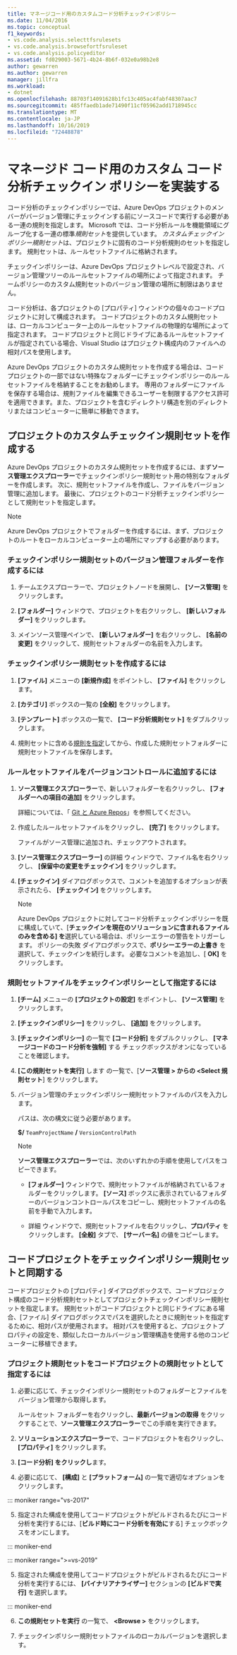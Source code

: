 ```yaml
---
title: マネージコード用のカスタムコード分析チェックインポリシー
ms.date: 11/04/2016
ms.topic: conceptual
f1_keywords:
- vs.code.analysis.selecttfsrulesets
- vs.code.analysis.browsefortfsruleset
- vs.code.analysis.policyeditor
ms.assetid: fd029003-5671-4b24-8b6f-032e0a98b2e8
author: gewarren
ms.author: gewarren
manager: jillfra
ms.workload:
- dotnet
ms.openlocfilehash: 88703f14091628b1fc13c405ac4fabf48307aac7
ms.sourcegitcommit: 485ffaedb1ade71490f11cf05962add1718945cc
ms.translationtype: MT
ms.contentlocale: ja-JP
ms.lasthandoff: 10/16/2019
ms.locfileid: "72448878"
---
```

# <a name="implement-custom-code-analysis-check-in-policies-for-managed-code"></a>マネージド コード用のカスタム コード分析チェックイン ポリシーを実装する

コード分析のチェックインポリシーでは、Azure DevOps プロジェクトのメンバーがバージョン管理にチェックインする前にソースコードで実行する必要がある一連の規則を指定します。 Microsoft では、コード分析ルールを機能領域にグループ化する一連の標準*規則セット*を提供しています。 *カスタムチェックインポリシー規則セット*は、プロジェクトに固有のコード分析規則のセットを指定します。 規則セットは、ルールセットファイルに格納されます。

チェックインポリシーは、Azure DevOps プロジェクトレベルで設定され、バージョン管理ツリーのルールセットファイルの場所によって指定されます。 チームポリシーのカスタム規則セットのバージョン管理の場所に制限はありません。

コード分析は、各プロジェクトの [プロパティ] ウィンドウの個々のコードプロジェクトに対して構成されます。 コードプロジェクトのカスタム規則セットは、ローカルコンピューター上のルールセットファイルの物理的な場所によって指定されます。 コードプロジェクトと同じドライブにあるルールセットファイルが指定されている場合、Visual Studio はプロジェクト構成内のファイルへの相対パスを使用します。

Azure DevOps プロジェクトのカスタム規則セットを作成する場合は、コードプロジェクトの一部ではない特殊なフォルダーにチェックインポリシーのルールセットファイルを格納することをお勧めします。 専用のフォルダーにファイルを保存する場合は、規則ファイルを編集できるユーザーを制限するアクセス許可を適用できます。また、プロジェクトを含むディレクトリ構造を別のディレクトリまたはコンピューターに簡単に移動できます。

## <a name="create-the-project-custom-check-in-rule-set"></a>プロジェクトのカスタムチェックイン規則セットを作成する

Azure DevOps プロジェクトのカスタム規則セットを作成するには、まず**ソース管理エクスプローラー**でチェックインポリシー規則セット用の特別なフォルダーを作成します。 次に、規則セットファイルを作成し、ファイルをバージョン管理に追加します。 最後に、プロジェクトのコード分析チェックインポリシーとして規則セットを指定します。

> [!NOTE]
> Azure DevOps プロジェクトでフォルダーを作成するには、まず、プロジェクトのルートをローカルコンピューター上の場所にマップする必要があります。

### <a name="to-create-the-version-control-folder-for-the-check-in-policy-rule-set"></a>チェックインポリシー規則セットのバージョン管理フォルダーを作成するには

1. チームエクスプローラーで、プロジェクトノードを展開し、 **[ソース管理]** をクリックします。

2. **[フォルダー]** ウィンドウで、プロジェクトを右クリックし、 **[新しいフォルダー]** をクリックします。

3. メインソース管理ペインで、 **[新しいフォルダー]** を右クリックし、 **[名前の変更]** をクリックして、規則セットフォルダーの名前を入力します。

### <a name="to-create-the-check-in-policy-rule-set"></a>チェックインポリシー規則セットを作成するには

1. **[ファイル]** メニューの **[新規作成]** をポイントし、 **[ファイル]** をクリックします。

2. **[カテゴリ]** ボックスの一覧の **[全般]** をクリックします。

3. **[テンプレート]** ボックスの一覧で、 **[コード分析規則セット]** をダブルクリックします。

4. 規則セットに含める[規則を指定](../code-quality/how-to-create-a-custom-rule-set.md)してから、作成した規則セットフォルダーに規則セットファイルを保存します。

### <a name="to-add-the-rule-set-file-to-version-control"></a>ルールセットファイルをバージョンコントロールに追加するには

1. **ソース管理エクスプローラー**で、新しいフォルダーを右クリックし、 **[フォルダーへの項目の追加]** をクリックします。

     詳細については、「 [Git と Azure Repos](/azure/devops/repos/git/overview?view=vsts)」を参照してください。

2. 作成したルールセットファイルをクリックし、 **[完了]** をクリックします。

     ファイルがソース管理に追加され、チェックアウトされます。

3. **[ソース管理エクスプローラー]** の詳細 ウィンドウで、ファイル名を右クリックし、 **[保留中の変更をチェックイン]** をクリックします。

4. **[チェックイン]** ダイアログボックスで、コメントを追加するオプションが表示されたら、 **[チェックイン]** をクリックします。

    > [!NOTE]
    > Azure DevOps プロジェクトに対してコード分析チェックインポリシーを既に構成していて、[**チェックインを現在のソリューションに含まれるファイルのみを含める] を**選択している場合は、ポリシーエラーの警告をトリガーします。 ポリシーの失敗 ダイアログボックスで、**ポリシーエラーの上書き** を選択して、チェックインを続行します。 必要なコメントを追加し、[ **OK]** をクリックします。

### <a name="to-specify-the-rule-set-file-as-the-check-in-policy"></a>規則セットファイルをチェックインポリシーとして指定するには

1. **[チーム]** メニューの **[プロジェクトの設定]** をポイントし、 **[ソース管理]** をクリックします。

2. **[チェックインポリシー]** をクリックし、 **[追加]** をクリックします。

3. **[チェックインポリシー]** の一覧で **[コード分析]** をダブルクリックし、 **[マネージコードのコード分析を強制]** する チェックボックスがオンになっていることを確認します。

4. **[この規則セットを実行]** します の一覧で、[**ソース管理 > からの \<Select 規則セット**] をクリックします。

5. バージョン管理のチェックインポリシー規則セットファイルのパスを入力します。

     パスは、次の構文に従う必要があります。

     **$/** `TeamProjectName` **/** `VersionControlPath`

    > [!NOTE]
    > **ソース管理エクスプローラー**では、次のいずれかの手順を使用してパスをコピーできます。

    - **[フォルダー]** ウィンドウで、規則セットファイルが格納されているフォルダーをクリックします。 **[ソース]** ボックスに表示されているフォルダーのバージョンコントロールパスをコピーし、規則セットファイルの名前を手動で入力します。

    - 詳細 ウィンドウで、規則セットファイルを右クリックし、**プロパティ** をクリックします。 **[全般]** タブで、 **[サーバー名]** の値をコピーします。

## <a name="synchronize-code-projects-to-the-check-in-policy-rule-set"></a>コードプロジェクトをチェックインポリシー規則セットと同期する

コードプロジェクトの [プロパティ] ダイアログボックスで、コードプロジェクト構成のコード分析規則セットとしてプロジェクトチェックインポリシー規則セットを指定します。 規則セットがコードプロジェクトと同じドライブにある場合、[ファイル] ダイアログボックスでパスを選択したときに規則セットを指定するために、相対パスが使用されます。 相対パスを使用すると、プロジェクトプロパティの設定を、類似したローカルバージョン管理構造を使用する他のコンピューターに移植できます。

### <a name="to-specify-a-project-rule-set-as-the-rule-set-of-a-code-project"></a>プロジェクト規則セットをコードプロジェクトの規則セットとして指定するには

1. 必要に応じて、チェックインポリシー規則セットのフォルダーとファイルをバージョン管理から取得します。

   ルールセット フォルダーを右クリックし、**最新バージョンの取得** をクリックすることで、**ソース管理エクスプローラー**でこの手順を実行できます。

2. **ソリューションエクスプローラー**で、コードプロジェクトを右クリックし、 **[プロパティ]** をクリックします。

3. **[コード分析] をクリックし**ます。

4. 必要に応じて、 **[構成]** と **[プラットフォーム]** の一覧で適切なオプションをクリックします。

::: moniker range="vs-2017"

5. 指定された構成を使用してコードプロジェクトがビルドされるたびにコード分析を実行するには、[**ビルド時にコード分析を有効に**する] チェックボックスをオンにします。

::: moniker-end

::: moniker range=">=vs-2019"

5. 指定された構成を使用してコードプロジェクトがビルドされるたびにコード分析を実行するには、 **[バイナリアナライザー]** セクションの **[ビルドで実行]** を選択します。

::: moniker-end

6. **この規則セットを実行** の一覧で、 **\<Browse >** をクリックします。

8. チェックインポリシー規則セットファイルのローカルバージョンを選択します。
